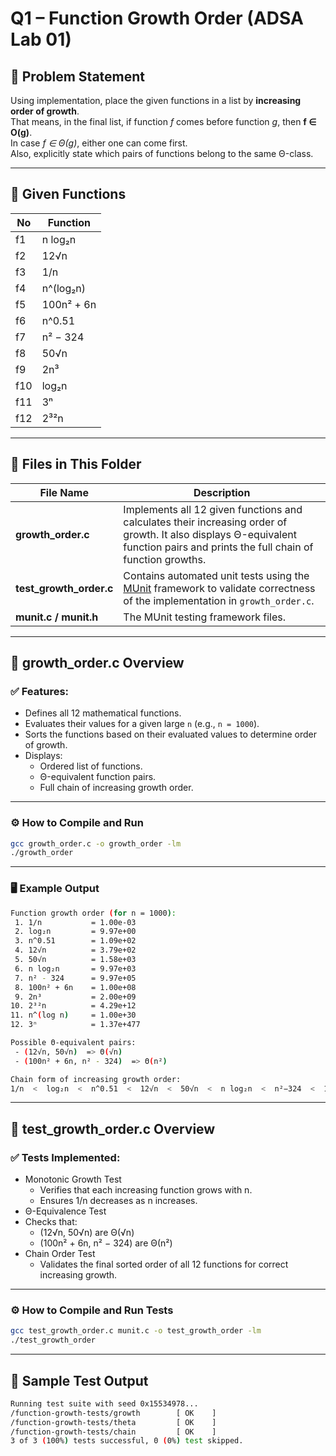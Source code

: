 # Q1 – Function Growth Order (ADSA Lab 01)

## 📘 Problem Statement
Using implementation, place the given functions in a list by **increasing order of growth**.  
That means, in the final list, if function *f* comes before function *g*, then **f ∈ O(g)**.  
In case *f ∈ Θ(g)*, either one can come first.  
Also, explicitly state which pairs of functions belong to the same Θ-class.

---

## 🧮 Given Functions

| No | Function |
|----|-----------|
| f1 | n log₂n |
| f2 | 12√n |
| f3 | 1/n |
| f4 | n^(log₂n) |
| f5 | 100n² + 6n |
| f6 | n^0.51 |
| f7 | n² − 324 |
| f8 | 50√n |
| f9 | 2n³ |
| f10 | log₂n |
| f11 | 3ⁿ |
| f12 | 2³²n |

---

## 📂 Files in This Folder

| File Name | Description |
|------------|-------------|
| **growth_order.c** | Implements all 12 given functions and calculates their increasing order of growth. It also displays Θ-equivalent function pairs and prints the full chain of function growths. |
| **test_growth_order.c** | Contains automated unit tests using the [MUnit](https://nemequ.github.io/munit/) framework to validate correctness of the implementation in `growth_order.c`. |
| **munit.c / munit.h** | The MUnit testing framework files. |

---

## 🧠 growth_order.c Overview

### ✅ Features:
- Defines all 12 mathematical functions.
- Evaluates their values for a given large `n` (e.g., `n = 1000`).
- Sorts the functions based on their evaluated values to determine order of growth.
- Displays:
  - Ordered list of functions.
  - Θ-equivalent function pairs.
  - Full chain of increasing growth order.

---

### ⚙️ How to Compile and Run

```bash
gcc growth_order.c -o growth_order -lm
./growth_order  
```
---


### 🖥️ Example Output

```bash
Function growth order (for n = 1000):
 1. 1/n           = 1.00e-03
 2. log₂n         = 9.97e+00
 3. n^0.51        = 1.09e+02
 4. 12√n          = 3.79e+02
 5. 50√n          = 1.58e+03
 6. n log₂n       = 9.97e+03
 7. n² - 324      = 9.97e+05
 8. 100n² + 6n    = 1.00e+08
 9. 2n³           = 2.00e+09
10. 2³²n          = 4.29e+12
11. n^(log n)     = 1.00e+30
12. 3ⁿ            = 1.37e+477

Possible Θ-equivalent pairs:
 - (12√n, 50√n)  => Θ(√n)
 - (100n² + 6n, n² - 324)  => Θ(n²)

Chain form of increasing growth order:
1/n  <  log₂n  <  n^0.51  <  12√n  <  50√n  <  n log₂n  <  n²−324  <  100n²+6n  <  2n³  <  2³²n  <  n^(log n)  <  3ⁿ
```

---

## 🧪 test_growth_order.c Overview

### ✅ Tests Implemented:
- Monotonic Growth Test
  - Verifies that each increasing function grows with n.
  - Ensures 1/n decreases as n increases.
- Θ-Equivalence Test
- Checks that:
  - (12√n, 50√n) are Θ(√n)
  - (100n² + 6n, n² − 324) are Θ(n²)
- Chain Order Test
  - Validates the final sorted order of all 12 functions for correct increasing growth.

---

### ⚙️ How to Compile and Run Tests

```bash
gcc test_growth_order.c munit.c -o test_growth_order -lm
./test_growth_order
```

---

## 🧾 Sample Test Output

```bash
Running test suite with seed 0x15534978...
/function-growth-tests/growth        [ OK    ]
/function-growth-tests/theta         [ OK    ]
/function-growth-tests/chain         [ OK    ]
3 of 3 (100%) tests successful, 0 (0%) test skipped.
```
